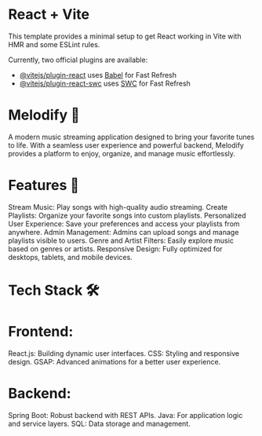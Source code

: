 # React + Vite

This template provides a minimal setup to get React working in Vite with HMR and some ESLint rules.

Currently, two official plugins are available:

- [@vitejs/plugin-react](https://github.com/vitejs/vite-plugin-react/blob/main/packages/plugin-react/README.md) uses [Babel](https://babeljs.io/) for Fast Refresh
- [@vitejs/plugin-react-swc](https://github.com/vitejs/vite-plugin-react-swc) uses [SWC](https://swc.rs/) for Fast Refresh
# Melodify 🎵
A modern music streaming application designed to bring your favorite tunes to life. With a seamless user experience and powerful backend, Melodify provides a platform to enjoy, organize, and manage music effortlessly.

# Features 🚀
Stream Music: Play songs with high-quality audio streaming.
Create Playlists: Organize your favorite songs into custom playlists.
Personalized User Experience: Save your preferences and access your playlists from anywhere.
Admin Management: Admins can upload songs and manage playlists visible to users.
Genre and Artist Filters: Easily explore music based on genres or artists.
Responsive Design: Fully optimized for desktops, tablets, and mobile devices.
# Tech Stack 🛠
# Frontend:
React.js: Building dynamic user interfaces.
CSS: Styling and responsive design.
GSAP: Advanced animations for a better user experience.
# Backend:
Spring Boot: Robust backend with REST APIs.
Java: For application logic and service layers.
SQL: Data storage and management.
